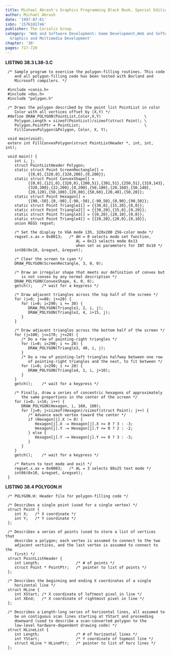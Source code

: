 ```yaml
---
title: Michael Abrash's Graphics Programming Black Book, Special Edition
author: Michael Abrash
date: '1997-07-01'
isbn: '1576101746'
publisher: The Coriolis Group
category: 'Web and Software Development: Game Development,Web and Software Development:
  Graphics and Multimedia Development'
chapter: '38'
pages: 717-720
---
```


**LISTING 38.3 L38-3.C**

     /* Sample program to exercise the polygon-filling routines. This code
        and all polygon-filling code has been tested with Borland and
        Microsoft compilers. */

     #include <conio.h>
     #include <dos.h>
     #include "polygon.h"

     /* Draws the polygon described by the point list PointList in color
        Color with all vertices offset by (X,Y) */
     #define DRAW_POLYGON(PointList,Color,X,Y)                   \
        Polygon.Length = sizeof(PointList)/sizeof(struct Point); \
        Polygon.PointPtr = PointList;                            \
        FillConvexPolygon(&Polygon, Color, X, Y);
       
     void main(void);
     extern int FillConvexPolygon(struct PointListHeader *, int, int, int);

     void main() {
        int i, j;
        struct PointListHeader Polygon;
        static struct Point ScreenRectangle[] =
              {{0,0},{320,0},{320,200},{0,200}};
        static struct Point ConvexShape[] =
              {{0,0},{121,0},{320,0},{200,51},{301,51},{250,51},{319,143},
              {320,200},{22,200},{0,200},{50,180},{20,160},{50,140},
              {20,120},{50,100},{20,80},{50,60},{20,40},{50,20}};
        static struct Point Hexagon[] =
              {{90,-50},{0,-90},{-90,-50},{-90,50},{0,90},{90,50}};
        static struct Point Triangle1[] = {{30,0},{15,20},{0,0}};
        static struct Point Triangle2[] = {{30,20},{15,0},{0,20}};
        static struct Point Triangle3[] = {{0,20},{20,10},{0,0}};
        static struct Point Triangle4[] = {{20,20},{20,0},{0,10}};
        union REGS regset;

        /* Set the display to VGA mode 13h, 320x200 256-color mode */
        regset.x.ax = 0x0013;   /* AH = 0 selects mode set function,
                                   AL = 0x13 selects mode 0x13
                                   when set as parameters for INT 0x10 */
        int86(0x10, &regset, &regset);

        /* Clear the screen to cyan */
        DRAW_POLYGON(ScreenRectangle, 3, 0, 0);

        /* Draw an irregular shape that meets our definition of convex but
           is not convex by any normal description */
        DRAW_POLYGON(ConvexShape, 6, 0, 0);
        getch();    /* wait for a keypress */

        /* Draw adjacent triangles across the top half of the screen */
        for (j=0; j<=80; j+=20) {
           for (i=0; i<290; i += 30) {
              DRAW_POLYGON(Triangle1, 2, i, j);
              DRAW_POLYGON(Triangle2, 4, i+15, j);
           }
        }

        /* Draw adjacent triangles across the bottom half of the screen */
        for (j=100; j<=170; j+=20) {
           /* Do a row of pointing-right triangles */
           for (i=0; i<290; i += 20) {
              DRAW_POLYGON(Triangle3, 40, i, j);
           }
           /* Do a row of pointing-left triangles halfway between one row
              of pointing-right triangles and the next, to fit between */
           for (i=0; i<290; i += 20) {
              DRAW_POLYGON(Triangle4, 1, i, j+10);
           }
        }
        getch();    /* wait for a keypress */

        /* Finally, draw a series of concentric hexagons of approximately
           the same proportions in the center of the screen */
        for (i=0; i<16; i++) {
           DRAW_POLYGON(Hexagon, i, 160, 100);
           for (j=0; j<sizeof(Hexagon)/sizeof(struct Point); j++) {
              /* Advance each vertex toward the center */
              if (Hexagon[j].X != 0) {
                 Hexagon[j].X -= Hexagon[j].X >= 0 ? 3 : -3;
                 Hexagon[j].Y -= Hexagon[j].Y >= 0 ? 2 : -2;
              } else {
                 Hexagon[j].Y -= Hexagon[j].Y >= 0 ? 3 : -3;
              }
           }
        }
        getch();    /* wait for a keypress */

        /* Return to text mode and exit */
        regset.x.ax = 0x0003;   /* AL = 3 selects 80x25 text mode */
        int86(0x10, &regset, &regset);
     }

**LISTING 38.4 POLYGON.H**

     /* POLYGON.H: Header file for polygon-filling code */

     /* Describes a single point (used for a single vertex) */
     struct Point {
        int X;   /* X coordinate */
        int Y;   /* Y coordinate */
     };

     /* Describes a series of points (used to store a list of vertices that
        describe a polygon; each vertex is assumed to connect to the two
        adjacent vertices, and the last vertex is assumed to connect to the
        first) */
     struct PointListHeader {
        int Length;                /* # of points */
        struct Point * PointPtr;   /* pointer to list of points */
     };

     /* Describes the beginning and ending X coordinates of a single
        horizontal line */
     struct HLine {
        int XStart; /* X coordinate of leftmost pixel in line */
        int XEnd;   /* X coordinate of rightmost pixel in line */
     };

     /* Describes a Length-long series of horizontal lines, all assumed to
        be on contiguous scan lines starting at YStart and proceeding
        downward (used to describe a scan-converted polygon to the
        low-level hardware-dependent drawing code) */
     struct HLineList {
        int Length;                /* # of horizontal lines */
        int YStart;                /* Y coordinate of topmost line */
        struct HLine * HLinePtr;   /* pointer to list of horz lines */
     };
